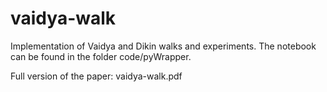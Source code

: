 # vaidya-walk
Implementation of Vaidya and Dikin walks and experiments.
The notebook can be found in the folder code/pyWrapper.

Full version of the paper: vaidya-walk.pdf
